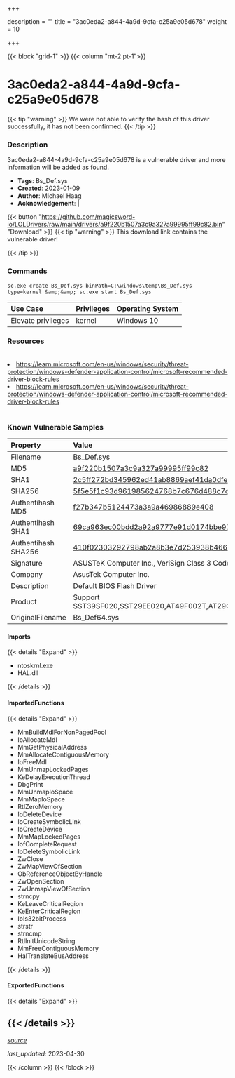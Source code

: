 +++

description = ""
title = "3ac0eda2-a844-4a9d-9cfa-c25a9e05d678"
weight = 10

+++


{{< block "grid-1" >}}
{{< column "mt-2 pt-1">}}


# 3ac0eda2-a844-4a9d-9cfa-c25a9e05d678 


{{< tip "warning" >}}
We were not able to verify the hash of this driver successfully, it has not been confirmed.
{{< /tip >}}


### Description

3ac0eda2-a844-4a9d-9cfa-c25a9e05d678 is a vulnerable driver and more information will be added as found.
- **Tags**: Bs_Def.sys
- **Created**: 2023-01-09
- **Author**: Michael Haag
- **Acknowledgement**:  | [](https://twitter.com/)

{{< button "https://github.com/magicsword-io/LOLDrivers/raw/main/drivers/a9f220b1507a3c9a327a99995ff99c82.bin" "Download" >}}
{{< tip "warning" >}}
This download link contains the vulnerable driver!

{{< /tip >}}

### Commands

```
sc.exe create Bs_Def.sys binPath=C:\windows\temp\Bs_Def.sys type=kernel &amp;&amp; sc.exe start Bs_Def.sys
```

| Use Case | Privileges | Operating System | 
|:---- | ---- | ---- |
| Elevate privileges | kernel | Windows 10 |

### Resources
<br>
<li><a href=" https://learn.microsoft.com/en-us/windows/security/threat-protection/windows-defender-application-control/microsoft-recommended-driver-block-rules"> https://learn.microsoft.com/en-us/windows/security/threat-protection/windows-defender-application-control/microsoft-recommended-driver-block-rules</a></li>
<li><a href="https://learn.microsoft.com/en-us/windows/security/threat-protection/windows-defender-application-control/microsoft-recommended-driver-block-rules">https://learn.microsoft.com/en-us/windows/security/threat-protection/windows-defender-application-control/microsoft-recommended-driver-block-rules</a></li>
<br>

### Known Vulnerable Samples

| Property           | Value |
|:-------------------|:------|
| Filename           | Bs_Def.sys |
| MD5                | [a9f220b1507a3c9a327a99995ff99c82](https://www.virustotal.com/gui/file/a9f220b1507a3c9a327a99995ff99c82) |
| SHA1               | [2c5ff272bd345962ed41ab8869aef41da0dfe697](https://www.virustotal.com/gui/file/2c5ff272bd345962ed41ab8869aef41da0dfe697) |
| SHA256             | [5f5e5f1c93d961985624768b7c676d488c7c7c1d4c043f6fc1ea1904fefb75be](https://www.virustotal.com/gui/file/5f5e5f1c93d961985624768b7c676d488c7c7c1d4c043f6fc1ea1904fefb75be) |
| Authentihash MD5   | [f27b347b5124473a3a9a46986889e408](https://www.virustotal.com/gui/search/authentihash%253Af27b347b5124473a3a9a46986889e408) |
| Authentihash SHA1  | [69ca963ec00bdd2a92a9777e91d0174bbe97e29c](https://www.virustotal.com/gui/search/authentihash%253A69ca963ec00bdd2a92a9777e91d0174bbe97e29c) |
| Authentihash SHA256| [410f02303292798ab2a8b3e7d253938b466e83071b15e7d3aaa25f4995b27187](https://www.virustotal.com/gui/search/authentihash%253A410f02303292798ab2a8b3e7d253938b466e83071b15e7d3aaa25f4995b27187) |
| Signature         | ASUSTeK Computer Inc., VeriSign Class 3 Code Signing 2004 CA, VeriSign Class 3 Public Primary CA   |
| Company           | AsusTek Computer Inc. |
| Description       | Default BIOS Flash Driver |
| Product           | Support SST39SF020,SST29EE020,AT49F002T,AT29C020,AM29F002NT,AM29F002NB,V29C51002T,V29C51002B,M29F002T,W29C020. |
| OriginalFilename  | Bs_Def64.sys |


#### Imports
{{< details "Expand" >}}
* ntoskrnl.exe
* HAL.dll

{{< /details >}}
#### ImportedFunctions
{{< details "Expand" >}}
* MmBuildMdlForNonPagedPool
* IoAllocateMdl
* MmGetPhysicalAddress
* MmAllocateContiguousMemory
* IoFreeMdl
* MmUnmapLockedPages
* KeDelayExecutionThread
* DbgPrint
* MmUnmapIoSpace
* MmMapIoSpace
* RtlZeroMemory
* IoDeleteDevice
* IoCreateSymbolicLink
* IoCreateDevice
* MmMapLockedPages
* IofCompleteRequest
* IoDeleteSymbolicLink
* ZwClose
* ZwMapViewOfSection
* ObReferenceObjectByHandle
* ZwOpenSection
* ZwUnmapViewOfSection
* strncpy
* KeLeaveCriticalRegion
* KeEnterCriticalRegion
* IoIs32bitProcess
* strstr
* strncmp
* RtlInitUnicodeString
* MmFreeContiguousMemory
* HalTranslateBusAddress

{{< /details >}}
#### ExportedFunctions
{{< details "Expand" >}}

{{< /details >}}
-----



[*source*](https://github.com/magicsword-io/LOLDrivers/tree/main/yaml/3ac0eda2-a844-4a9d-9cfa-c25a9e05d678.yaml)

*last_updated:* 2023-04-30








{{< /column >}}
{{< /block >}}
